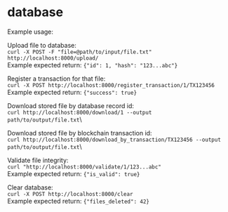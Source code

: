 # database

Example usage:

Upload file to database:\
`curl -X POST -F "file=@path/to/input/file.txt" http://localhost:8000/upload/`\
Example expected return: `{"id": 1, "hash": "123...abc"}`

Register a transaction for that file:\
`curl -X POST http://localhost:8000/register_transaction/1/TX123456`\
Example expected return: `{"success": true}`

Download stored file by database record id:\
`curl http://localhost:8000/download/1 --output path/to/output/file.txt`\

Download stored file by blockchain transaction id:\
`curl http://localhost:8000/download_by_transaction/TX123456 --output path/to/output/file.txt`\

Validate file integrity:\
`curl "http://localhost:8000/validate/1/123...abc"`\
Example expected return: `{"is_valid": true}`

Clear database:\
`curl -X POST http://localhost:8000/clear`\
Example expected return: `{"files_deleted": 42}`